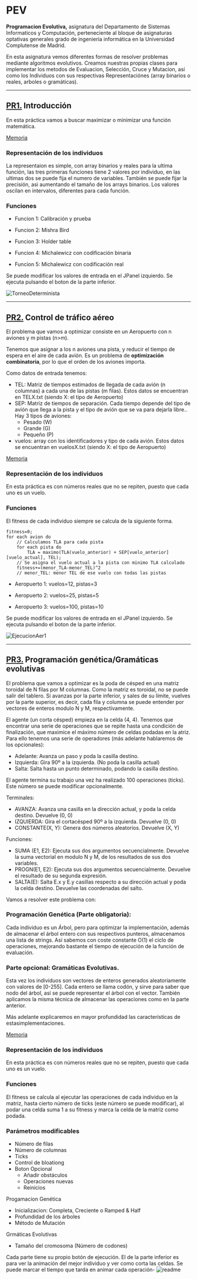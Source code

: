 # PEV
**Programacion Evolutiva,** asignatura del Departamento de Sistemas Informaticos y ́Computación, perteneciente al bloque de asignaturas optativas generales grado de ingeniería informática en la Universidad Complutense de Madrid.

En esta asignatura vemos diferentes formas de resolver problemas mediante algoritmos evolutivos. Creamos nuestras propias clases para implementar los metodos de Evaluacion, Selección, Cruce y Mutacion, así como los Individuos con sus respectivas Representaciónes (array binarios o reales, arboles o gramáticas).

---


## [PR1.](https://github.com/Danipiza/PEV/files/15047439/PR1.pdf) Introducción

En esta práctica vamos a buscar maximizar o minimizar una función matemática. 

[Memoria](https://github.com/Danipiza/PEV/files/15047587/Memoria.pdf)

### Representación de los individuos 
La representaion es simple, con array binarios y reales para la ultima función, las tres primeras funciones tiene 2 valores por individuo, en las ultimas dos se puede fija el numero de variables. También se puede fijar la precisión, asi aumentando el tamaño de los arrays binarios. Los valores oscilan en intervalos, diferentes para cada función.

### Funciones

- Funcion 1: Calibración y prueba

- Funcion 2: Mishra Bird

- Funcion 3: Holder table
  
- Funcion 4: Michalewicz con codificación binaria

- Funcion 5: Michalewicz con codificación real

Se puede modificar los valores de entrada en el JPanel izquierdo. Se ejecuta pulsando el boton de la parte inferior.

![TorneoDeterminista](https://github.com/Danipiza/PEV/assets/98972125/a3331053-55ed-4d3d-8c4e-9e23afb9a27b)


---

## [PR2.](https://github.com/Danipiza/PEV/files/15047437/PR2.pdf) Control de tráfico aéreo 

El problema que vamos a optimizar consiste en un Aeropuerto con n aviones y m pistas (n>m).

Tenemos que asignar a los n aviones una pista, y reducir el tiempo de espera en el aire de cada avión. Es un problema de **optimización combinatoria**, por lo que el orden de los aviones importa.

Como datos de entrada tenemos:

- TEL: Matriz de tiempos estimados de llegada de cada avión (n columnas) a cada una de las pistas (m filas). Estos datos se encuentran en TELX.txt (siendo X: el tipo de Aeropuerto)
- SEP: Matriz de tiempos de separación. Cada tiempo depende del tipo de avión que llega a la pista y el tipo de avión que se va para dejarla libre.. Hay 3 tipos de aviones:
  - Pesado (W)
  - Grande (G)
  - Pequeño (P)
- vuelos: array con los identificadores y tipo de cada avión. Estos datos se encuentran en vuelosX.txt (siendo X: el tipo de Aeropuerto)

[Memoria](https://github.com/Danipiza/PEV/files/15047586/Memoria.pdf)

### Representación de los individuos 
En esta práctica es con números reales que no se repiten, puesto que cada uno es un vuelo.

### Funciones
El fitness de cada individuo siempre se calcula de la siguiente forma.

```
fitness=0;
for each avion do
    // Calculamos TLA para cada pista
    for each pista do
        TLA = maximo(TLA(vuelo_anterior) + SEP[vuelo_anterior][vuelo_actual], TEL);
    // Se asigna el vuelo actual a la pista con minimo TLA calculado
    fitness+=(menor_TLA-menor_TEL)^2
    // menor_TEL: menor TEL de ese vuelo con todas las pistas
```

- Aeropuerto 1: vuelos=12, pistas=3

- Aeropuerto 2: vuelos=25, pistas=5

- Aeropuerto 3: vuelos=100, pistas=10

Se puede modificar los valores de entrada en el JPanel izquierdo. Se ejecuta pulsando el boton de la parte inferior.

![EjecucionAer1](https://github.com/Danipiza/PEV/assets/98972125/bf338add-de6b-4c78-a5bd-0741fc4fad76)

---

## [PR3.](https://github.com/Danipiza/PEV/files/15047438/PR3.pdf) Programación genética/Gramáticas evolutivas

El problema que vamos a optimizar es la poda de césped en una matriz toroidal de N filas por M columnas. Como la matriz es toroidal, no se puede salir del tablero. Si avanzas por la parte inferior, y sales de su límite, vuelves por la parte superior, es decir, cada fila y columna se puede entender por vectores de enteros modulo N y M, respectivamente.

El agente (un corta césped) empieza en la celda (4, 4). Tenemos que encontrar una serie de operaciones que se repite hasta una condición de finalización, que maximice el máximo número de celdas podadas en la 
 atriz. Para ello tenemos una serie de operadores (más adelante hablaremos de los opcionales):
- Adelante: Avanza un paso y poda la casilla destino.
- Izquierda: Gira 90º a la izquierda. (No poda la casilla actual)
- Salta: Salta hasta un punto determinado, podando la casilla destino.

El agente termina su trabajo una vez ha realizado 100 operaciones (ticks). Este número se puede modificar opcionalmente.

Terminales:
- AVANZA: Avanza una casilla en la dirección actual, y poda la celda destino. Devuelve (0, 0)
- IZQUIERDA: Gira el cortacésped 90º a la izquierda. Devuelve (0, 0)
- CONSTANTE(X, Y): Genera dos números aleatorios. Devuelve (X, Y)

Funciones:
- SUMA (E1, E2): Ejecuta sus dos argumentos secuencialmente. Devuelve la suma vectorial en modulo N y M, de los resultados de sus dos variables.
- PROGN(E1, E2): Ejecuta sus dos argumentos secuencialmente. Devuelve el resultado de su segunda expresión.
- SALTA(E): Salta E.x y E.y casillas respecto a su dirección actual y poda la celda destino. Devuelve las coordenadas del salto.
  
Vamos a resolver este problema con:

### Programación Genética (Parte obligatoria):
Cada individuo es un Árbol, pero para optimizar la implementación, además de almacenar el árbol entero con sus respectivos punteros, almacenamos una lista de strings. Así sabemos con coste constante O(1) el ciclo de operaciones, mejorando bastante el tiempo de ejecución de la función de evaluación.

### Parte opcional: Gramáticas Evolutivas.
Esta vez los individuos son vectores de enteros generados aleatoriamente con valores de [0-255]. Cada entero se llama codón, y sirve para saber que nodo del árbol, así se puede representar el árbol con el vector. También aplicamos la misma técnica de almacenar las operaciones como en la parte anterior. 

Más adelante explicaremos en mayor profundidad las características de estasimplementaciones.

[Memoria](https://github.com/Danipiza/PEV/files/15047588/Memoria.pdf)

### Representación de los individuos 
En esta práctica es con números reales que no se repiten, puesto que cada uno es un vuelo.

### Funciones
El fitness se calcula al ejecutar las operaciones de cada individuo en la matriz, hasta cierto número de ticks (este número se puede modificar), al podar una celda suma 1 a su fitness y marca la celda de la matriz como podada.

### Parámetros modificables
- Número de filas
- Número de columnas
- Ticks
- Control de bloationg
- Boton Opcional
  - Añadir obstáculos
  - Operaciones nuevas
  - Reinicios

Progamacion Genética
- Inicializacion: Completa, Creciente o Ramped & Half
- Profundidad de los árboles
- Método de Mutación

Grmáticas Evolutivas
- Tamaño del cromosoma (Número de codones)

Cada parte tiene su propio botón de ejecución. El de la parte inferior es para ver la animación del mejor individuo y ver como corta las celdas. Se puede marcar el tiempo que tarda en animar cada operación-
![readme](https://github.com/Danipiza/PEV/assets/98972125/07deaebc-6383-4ff0-b9a8-56c151e8235a)

